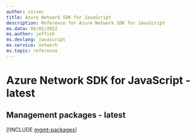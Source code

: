 ```yaml
---
author: xirzec
title: Azure Network SDK for JavaScript
description: Reference for Azure Network SDK for JavaScript
ms.data: 08/02/2022
ms.author: jeffish
ms.devlang: javascript
ms.service: network
ms.topic: reference
---
```

# Azure Network SDK for JavaScript - latest

## Management packages - latest
[!INCLUDE [mgmt-packages](network-mgmt-index.md)]